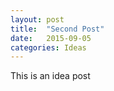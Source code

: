 ```yaml
---
layout: post
title:  "Second Post"
date:   2015-09-05
categories: Ideas
--- 
```

This is an idea post
    